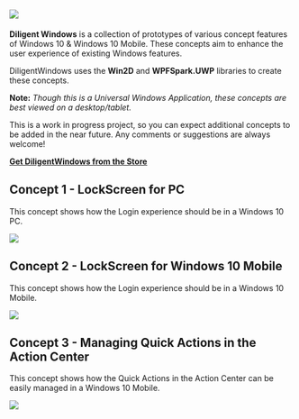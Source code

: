 # <img src="https://cloud.githubusercontent.com/assets/7021835/14066421/a9867bb2-f3fd-11e5-9b3b-2c6c6a996285.png" />

**Diligent Windows** is a collection of prototypes of various concept features of Windows 10 & Windows 10 Mobile. These concepts aim to enhance the user experience of existing Windows features. 

DiligentWindows uses the **Win2D** and **WPFSpark.UWP** libraries to create these concepts.

**Note:** *Though this is a Universal Windows Application, these concepts are best viewed on a desktop/tablet.*

This is a work in progress project, so you can expect additional concepts to be added in the near future. Any comments or suggestions are always welcome!

<a href="https://www.microsoft.com/en-us/store/apps/diligentwindows/9nblggh4rf3w">**Get DiligentWindows from the Store** </a> 


## Concept 1 - LockScreen for PC

This concept shows how the Login experience should be in a Windows 10 PC.

<img src="https://cloud.githubusercontent.com/assets/7021835/14066138/302db740-f3f7-11e5-8eb8-558346728070.png" />

## Concept 2 - LockScreen for Windows 10 Mobile

This concept shows how the Login experience should be in a Windows 10 Mobile.

<img src="https://cloud.githubusercontent.com/assets/7021835/14066140/38db538e-f3f7-11e5-9614-2869f20826f5.png" />

## Concept 3 - Managing Quick Actions in the Action Center

This concept shows how the Quick Actions in the Action Center can be easily managed in a Windows 10 Mobile.

<img src="https://cloud.githubusercontent.com/assets/7021835/14066142/3e62fc26-f3f7-11e5-8c7c-8ef1326794f6.png" />
